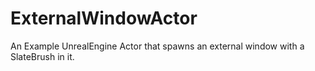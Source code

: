 # ExternalWindowActor
An Example UnrealEngine Actor that spawns an external window with a SlateBrush in it.
